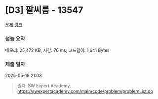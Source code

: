 # [D3] 팔씨름 - 13547 

[문제 링크](https://swexpertacademy.com/main/code/problem/problemDetail.do?contestProbId=AX6PP9G6p1sDFAS9) 

### 성능 요약

메모리: 25,472 KB, 시간: 76 ms, 코드길이: 1,641 Bytes

### 제출 일자

2025-05-19 21:03



> 출처: SW Expert Academy, https://swexpertacademy.com/main/code/problem/problemList.do